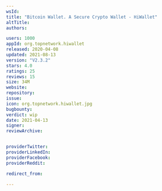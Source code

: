 ```yaml
---
wsId: 
title: "Bitcoin Wallet. A Secure Crypto Wallet - HiWallet"
altTitle: 
authors:

users: 1000
appId: org.topnetwork.hiwallet
released: 2020-04-08
updated: 2021-08-13
version: "V2.3.2"
stars: 4.0
ratings: 25
reviews: 15
size: 34M
website: 
repository: 
issue: 
icon: org.topnetwork.hiwallet.jpg
bugbounty: 
verdict: wip
date: 2021-04-13
signer: 
reviewArchive:


providerTwitter: 
providerLinkedIn: 
providerFacebook: 
providerReddit: 

redirect_from:

---
```



